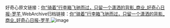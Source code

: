 好奇心原文链接：[你“骑着”行李箱飞驰而过，只留一个潇洒的背影_商业_好奇心日报-罗芊 ](https://www.qdaily.com/articles/10151.html)
WebArchive归档链接：[你“骑着”行李箱飞驰而过，只留一个潇洒的背影_商业_好奇心日报-罗芊 ](http://web.archive.org/web/20190623155725/https://www.qdaily.com/articles/10151.html)
![image](http://ww3.sinaimg.cn/large/007d5XDply1g3w22fpm19j30u054ce6z)